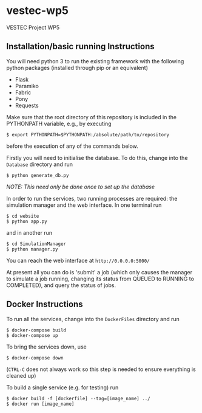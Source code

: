 # vestec-wp5
VESTEC Project WP5

## Installation/basic running Instructions
You will need python 3 to run the existing framework with the following python packages (installed through pip or an equivalent)
- Flask
- Paramiko
- Fabric
- Pony
- Requests

Make sure that the root directory of this repository is included in the PYTHONPATH variable, e.g., by executing
```
$ export PYTHONPATH=$PYTHONPATH:/absolute/path/to/repository
```
before the execution of any of the commands below.

Firstly you will need to initialise the database. To do this, change into the `Database` directory and run
```
$ python generate_db.py
```

*NOTE: This need only be done once to set up the database*

In order to run the services, two running processes are required: the simulation manager and the web interface. In one terminal run
```
$ cd website
$ python app.py
```
and in another run
```
$ cd SimulationManager
$ python manager.py
```

You can reach the web interface at `http://0.0.0.0:5000/`

At present all you can do is 'submit' a job (which only causes the manager to simulate a job running, changing its status from QUEUED to RUNNING to COMPLETED), and query the status of jobs.

## Docker Instructions
To run all the services, change into the `DockerFiles` directory and run
```
$ docker-compose build
$ docker-compose up
```

To bring the services down, use
```
$ docker-compose down
```
(`CTRL-C` does not always work so this step is needed to ensure everything is cleaned up)

To build a single service (e.g. for testing) run
```
$ docker build -f [dockerfile] --tag=[image_name] ../
$ docker run [image_name]
```
